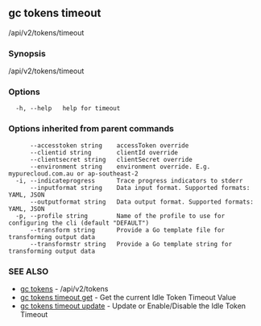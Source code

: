 ## gc tokens timeout

/api/v2/tokens/timeout

### Synopsis

/api/v2/tokens/timeout

### Options

```
  -h, --help   help for timeout
```

### Options inherited from parent commands

```
      --accesstoken string    accessToken override
      --clientid string       clientId override
      --clientsecret string   clientSecret override
      --environment string    environment override. E.g. mypurecloud.com.au or ap-southeast-2
  -i, --indicateprogress      Trace progress indicators to stderr
      --inputformat string    Data input format. Supported formats: YAML, JSON
      --outputformat string   Data output format. Supported formats: YAML, JSON
  -p, --profile string        Name of the profile to use for configuring the cli (default "DEFAULT")
      --transform string      Provide a Go template file for transforming output data
      --transformstr string   Provide a Go template string for transforming output data
```

### SEE ALSO

* [gc tokens](gc_tokens.html)	 - /api/v2/tokens
* [gc tokens timeout get](gc_tokens_timeout_get.html)	 - Get the current Idle Token Timeout Value
* [gc tokens timeout update](gc_tokens_timeout_update.html)	 - Update or Enable/Disable the Idle Token Timeout



